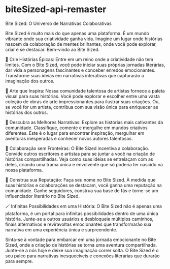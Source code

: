 # biteSized-api-remaster

Bite Sized: O Universo de Narrativas Colaborativas

Bite Sized é muito mais do que apenas uma plataforma. É um mundo vibrante onde sua criatividade ganha vida. Imagine um lugar onde histórias nascem da colaboração de mentes brilhantes, onde você pode explorar, criar e se destacar. Bem-vindo ao Bite Sized.

📖 Crie Histórias Épicas: Entre em um reino onde a criatividade não tem limites. Com o Bite Sized, você pode iniciar suas próprias jornadas literárias, dar vida a personagens fascinantes e conceber enredos emocionantes. Transforme suas ideias em narrativas interativas que capturarão a imaginação dos outros.

🎨 Arte que Inspira: Nossa comunidade talentosa de artistas fornece a paleta visual para suas histórias. Você pode explorar e escolher entre uma vasta coleção de obras de arte impressionantes para ilustrar suas criações. Ou, se você for um artista, contribua com sua visão única para enriquecer as histórias dos outros.
 
🌟 Descubra as Melhores Narrativas: Explore as histórias mais cativantes da comunidade. Classifique, comente e mergulhe em mundos criativos diferentes. Este é o lugar para encontrar inspiração, mergulhar em aventuras inesperadas e conhecer novos autores talentosos.

🤝 Colaboração sem Fronteiras: O Bite Sized incentiva a colaboração. Convide outros escritores e artistas para se juntar a você na criação de histórias compartilhadas. Veja como suas ideias se entrelaçam com as deles, criando uma trama única e envolvente que só poderia ter nascido na nossa plataforma.

👥 Construa sua Reputação: Faça seu nome no Bite Sized. À medida que suas histórias e colaborações se destacam, você ganha uma reputação na comunidade. Ganhe seguidores, construa sua base de fãs e torne-se um influenciador literário no Bite Sized.

🪄 Infinitas Possibilidades em uma História: O Bite Sized não é apenas uma plataforma, é um portal para infinitas possibilidades dentro de uma única história. Junte-se a outros usuários e desbloqueie múltiplos caminhos, finais alternativos e reviravoltas emocionantes que transformarão sua narrativa em uma experiência única e surpreendente.

Sinta-se à vontade para embarcar em uma jornada emocionante no Bite Sized, onde a criação de histórias se torna uma aventura compartilhada. Junte-se a nós hoje e deixe sua imaginação correr solta. O Bite Sized é o seu palco para narrativas inesquecíveis e conexões literárias que durarão para sempre.
